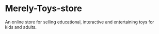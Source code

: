 # Merely-Toys-store
An online store for selling educational, interactive and entertaining toys for kids and adults.

